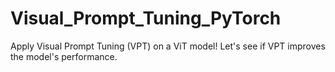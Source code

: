 # Visual_Prompt_Tuning_PyTorch
Apply Visual Prompt Tuning (VPT) on a ViT model! Let's see if VPT improves the model's performance.
